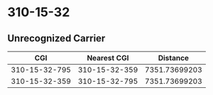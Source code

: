 # 310-15-32
## Unrecognized Carrier


| CGI | Nearest CGI | Distance |
|-----|-------------|----------|
| 310-15-32-795 | 310-15-32-359 | 7351.73699203 |
| 310-15-32-359 | 310-15-32-795 | 7351.73699203 |
